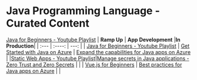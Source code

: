 # Java Programming Language - Curated Content

[Java for Beginners - Youtube Playlist](https://www.youtube.com/playlist?list=PLlrxD0HtieHgX3ExVDMlKjdN8LJsks2CM)
| **Ramp Up**   | **App Development** |**In Production**|
| :---        |    :----:   |          ---: |
|  [Java for Beginners - Youtube Playlist](https://www.youtube.com/playlist?list=PLlrxD0HtieHgX3ExVDMlKjdN8LJsks2CM)   |  [Get Started with Java on Azure](https://docs.microsoft.com/en-us/learn/paths/get-started-java-azure/)       |  [Expand the capabilities for Java apps on Azure](https://docs.microsoft.com/en-us/learn/paths/expand-capabilities-java-azure/)    |
|[Static Web Apps - Youtube Playlist](https://www.youtube.com/playlist?list=PLlrxD0HtieHgMPeBaDQFx9yNuFxx6S1VG)|[Manage secrets in Java applications - Zero Trust and Zero Secrets](https://docs.microsoft.com/en-us/learn/modules/manage-secrets-java-applications-zero-trust/)       |      |
| [Vue.js for Beginners](https://www.youtube.com/playlist?list=PLlrxD0HtieHh33qHLWEN9uv43ie17lYqA)   |   [Best practices for Java apps on Azure](https://docs.microsoft.com/en-us/learn/paths/best-practices-java-azure/)      |    |
